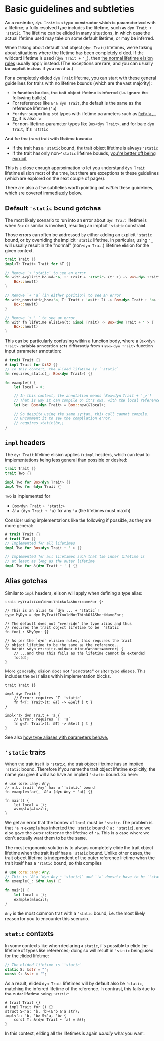 # Basic guidelines and subtleties

As a reminder, `dyn Trait` is a type constructor which is parameterized with a
lifetime; a fully resolved type includes the lifetime, such as `dyn Trait + 'static`.
The lifetime can be elided in many situations, in which case the actual lifetime
used may take on some default lifetime, or may be inferred.

When talking about default trait object (`dyn Trait`) lifetimes, we're talking about
situations where the lifetime has been completely elided.  If the wildcard lifetime
is used (`dyn Trait + '_`), then [the normal lifetime elision rules](https://doc.rust-lang.org/reference/lifetime-elision.html#lifetime-elision-in-functions)
usually apply instead.  (The exceptions are rare, and you can usually be explicit
instead if you need to.)

For a completely elided `dyn Trait` lifetime, you can start with these
general guidelines for traits with no lifetime bounds (which are the vast majority):
- In function bodies, the trait object lifetime is inferred (i.e. ignore the following bullets)
- For references like `&'a dyn Trait`, the default is the same as the reference lifetime (`'a`)
- For `dyn`-supporting `std` types with lifetime parameters such as
  [`Ref<'a, T>`](https://doc.rust-lang.org/std/cell/struct.Ref.html), it is also `'a`
- For non-lifetime-parameter types like `Box<dyn Trait>`, and for bare `dyn Trait`, it's `'static`

And for the (rare) trait with lifetime bounds:
- If the trait has a `'static` bound, the trait object lifetime is always `'static`
- If the trait has only non-`'static` lifetime bounds, [you're better off being explicit](./dyn-elision-trait-bounds.md)


This is a close enough approximation to let you understand `dyn Trait`
lifetime elision most of the time, but there are exceptions to these
guidelines (which are explored on the next couple of pages).

There are also a few subtleties worth pointing out *within* these guidelines,
which are covered immediately below.

## Default `'static` bound gotchas

The most likely scenario to run into an error about `dyn Trait` lifetime is
when `Box` or similar is involved, resulting an implicit `'static` constraint.

Those errors can often be addressed by either adding an explicit `'static`
bound, or by overriding the implicit `'static` lifetime.  In particular, using
`'_` will usually result in the "normal" (non-`dyn Trait`) lifetime elision for
the given context.

```rust
trait Trait {}
impl<T: Trait> Trait for &T {}

// Remove `+ 'static` to see an error
fn with_explicit_bound<'a, T: Trait + 'static> (t: T) -> Box<dyn Trait> {
    Box::new(t)
}

// Remove `+ 'a` (in either position) to see an error
fn with_nonstatic_box<'a, T: Trait + 'a>(t: T) -> Box<dyn Trait + 'a> {
    Box::new(t)
}

// Remove `+ '_` to see an error
fn with_fn_lifetime_elision(t: &impl Trait) -> Box<dyn Trait + '_> {
    Box::new(t)
}
```

This can be particularly confusing within a function body, where a
`Box<dyn Trait>` variable annotation acts differently from a `Box<dyn Trait>`
function input parameter annotation:
```rust
# trait Trait {}
# impl Trait for &i32 {}
// In this context, the elided lifetime is `'static`
fn requires_static(_: Box<dyn Trait>) {}

fn example() {
    let local = 0;

    // In this context, the annotation means `Box<dyn Trait + '_>`!
    // That is why it can compile on it's own, with the local reference.
    let bx: Box<dyn Trait> = Box::new(&local);

    // So despite using the same syntax, this call cannot compile.
    // Uncomment it to see the compilation error.
    // requires_static(bx);
}
```

## `impl` headers

The `dyn Trait` lifetime elision applies in `impl` headers, which can lead to
implementations being less general than possible or desired:
```rust
trait Trait {}
trait Two {}

impl Two for Box<dyn Trait> {}
impl Two for &dyn Trait {}
```

`Two` is implemented for
- `Box<dyn Trait + 'static>`
- `&'a (dyn Trait + 'a)` for any `'a` (the lifetimes must match)

Consider using implementations like the following if possible, as they are
more general:
```rust
# trait Trait {}
# trait Two {}
// Implemented for all lifetimes
impl Two for Box<dyn Trait + '_> {}

// Implemented for all lifetimes such that the inner lifetime is
// at least as long as the outer lifetime
impl Two for &(dyn Trait + '_) {}
```

## Alias gotchas

Similar to `impl` headers, elision will apply when defining a type alias:
```rust,compile_fail
trait MyTraitICouldNotThinkOfAShortNameFor {}

// This is an alias to `dyn ... + 'static`!
type MyDyn = dyn MyTraitICouldNotThinkOfAShortNameFor;

// The default does not "override" the type alias and thus
// requires the trait object lifetime to be `'static`
fn foo(_: &MyDyn) {}

// As per the `dyn` elision rules, this requires the trait
// object lifetime to be the same as the reference...
fn bar(d: &dyn MyTraitICouldNotThinkOfAShortNameFor) {
    // ...and thus this fails as the lifetime cannot be extended
    foo(d);
}
```

More generally, elision does not "penetrate" or alter type aliases.
This includes the `Self` alias within implementation blocks.
```rust,compile_fail
trait Trait {}

impl dyn Trait {
    // Error: requires `T: 'static`
    fn f<T: Trait>(t: &T) -> &Self { t }
}

impl<'a> dyn Trait + 'a {
    // Error: requires `T: 'a`
    fn g<T: Trait>(t: &T) -> &Self { t }
}
```

See also [how type aliases with parameters behave.](./dyn-elision-advanced.md#iteraction-with-type-aliases)


## `'static` traits

When the trait itself is `'static`, the trait object lifetime has an implied
`'static` bound.  Therefore if you name the trait object lifetime explicitly,
the name you give it will also have an implied `'static` bound.  So here:
```rust,compile_fail
# use core::any::Any;
// n.b. trait `Any` has a `'static` bound
fn example<'a>(_: &'a (dyn Any + 'a)) {}

fn main() {
    let local = ();
    example(&local);
}
```

We get an error that the borrow of `local` must be `'static`.  The problem is
that `'a` in `example` has inherited the `'static` bound (`'a: 'static`), and
we also gave the outer reference the lifetime of `'a`.  This is a case where
we don't actually want them to be the same.

The most ergonomic solution is to always completely elide the trait object
lifetime when the trait itself has a `'static` bound.  Unlike other cases,
the trait object lifetime is independent of the outer reference lifetime when
the trait itself has a `'static` bound, so this compiles:
```rust
# use core::any::Any;
// This is `&'a (dyn Any + 'static)` and `'a` doesn't have to be `'static`
fn example(_: &dyn Any) {}

fn main() {
    let local = ();
    example(&local);
}
```

`Any` is the most common trait with a `'static` bound, i.e. the most likely
reason for you to encounter this scenario.

## `static` contexts

In some contexts like when declaring a `static`, it's possible to elide the
lifetime of types like references; doing so will result in `'static` being
used for the elided lifetime:
```rust
// The elided lifetime is `'static`
static S: &str = "";
const C: &str = "";
```

As a result, elided `dyn Trait` lifetimes will by default also be `'static`,
matching the inferred lifetime of the reference.  In contrast, this fails
due to the outer lifetime being `'static`:
```rust,compile_fail
# trait Trait {}
# impl Trait for () {}
struct S<'a: 'b, 'b>(&'b &'a str);
impl<'a: 'b, 'b> S<'a, 'b> {
    const T: &(dyn Trait + 'a) = &();
}
```

In this context, eliding all the lifetimes is again *usually* what you want.
